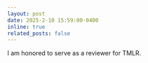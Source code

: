 ```yaml
---
layout: post
date: 2025-2-10 15:59:00-0400
inline: true
related_posts: false
---
```


I am honored to serve as a reviewer for TMLR.
